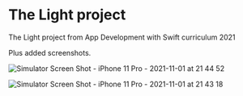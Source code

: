 # The Light project

The Light project from App Development with Swift curriculum 2021

Plus added screenshots.

![Simulator Screen Shot - iPhone 11 Pro - 2021-11-01 at 21 44 52](https://user-images.githubusercontent.com/92804857/139720342-5052e8d0-5626-41aa-9128-57bf6c34f766.png)

![Simulator Screen Shot - iPhone 11 Pro - 2021-11-01 at 21 43 18](https://user-images.githubusercontent.com/92804857/139720580-701f3625-e7dd-4780-aa7e-b5740095c5d5.png)
